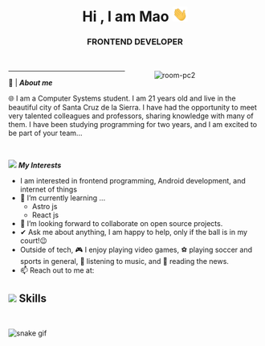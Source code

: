 <h1 align="center">Hi , I am Mao <img src="https://raw.githubusercontent.com/ABSphreak/ABSphreak/master/gifs/Hi.gif" width="30px"></h1>
<h3 align="center">FRONTEND DEVELOPER</h3>
<br>
<dl><dd>
<img align='right'   src="https://i.pinimg.com/originals/50/27/2a/50272a0d34a8666dbe24b03c0544d7ec.gif" width="46%"  alt="room-pc2" >
</dd></dl>
<hr width="46%" >


📖 | ***About me***
<p align='left width="46%" '>🌐 I am a Computer Systems student. I am 21 years old and live in the beautiful city of Santa Cruz de la Sierra.
I have had the opportunity to meet very talented colleagues and professors, sharing knowledge with many of them.
I have been studying programming for two years, and I am excited to be part of your team...</p><br>


<img src="https://media.giphy.com/media/ObNTw8Uzwy6KQ/giphy.gif" width="30px">&nbsp;***My Interests***

- I am interested in frontend programming, Android development, and internet of things
- 🌱 I’m currently learning ...
  - Astro js
  - React js
- 👯 I’m looking forward to collaborate on open source projects.
- ✔ Ask me about anything, I am happy to help, only if the ball is in my court!😉<br>
- Outside of tech, 🎮 I enjoy playing video games, ⚽ playing soccer and sports in general, 🎵 listening to music, and 📰 reading the news.
- 📫 Reach out to me at: <a href=""></a>


<h2><img src = "https://media2.giphy.com/media/QssGEmpkyEOhBCb7e1/giphy.gif?cid=ecf05e47a0n3gi1bfqntqmob8g9aid1oyj2wr3ds3mg700bl&rid=giphy.gif" width = 32px>  Skills  </h2>

<br>
  <p align="center">
   </center>
</p>

![snake gif](https://raw.githubusercontent.com/MaodevSc/maodevsc/output/github-contribution-grid-snake.gif)

